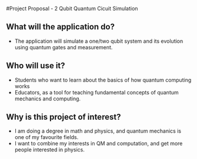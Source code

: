 #Project Proposal - 2 Qubit Quantum Cicuit Simulation

## What will the application do?
* The application will simulate a one/two qubit system and its evolution using quantum gates and measurement.

## Who will use it?
* Students who want to learn about the basics of how quantum computing works
* Educators, as a tool for teaching fundamental concepts of quantum mechanics and computing.

## Why is this project of interest?
* I am doing a degree in math and physics, and quantum mechanics is one of my favourite fields.
* I want to combine my interests in QM and computation, and get more people interested in physics.